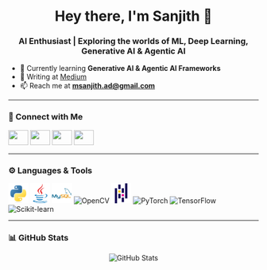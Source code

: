 <h1 align="center">Hey there, I'm Sanjith 👋</h1>
<h3 align="center">AI Enthusiast | Exploring the worlds of ML, Deep Learning, Generative AI & Agentic AI</h3>

- 🌱 Currently learning **Generative AI & Agentic AI Frameworks**  
- 📝 Writing at [Medium](https://medium.com/@msanjith.ad)  
- 📫 Reach me at **msanjith.ad@gmail.com**  

---

### 🔗 Connect with Me  
<p align="left">
<a href="https://linkedin.com/in/sanjith-m-" target="_blank"><img src="https://raw.githubusercontent.com/rahuldkjain/github-profile-readme-generator/master/src/images/icons/Social/linked-in-alt.svg" height="30" width="40"/></a>
<a href="https://kaggle.com/m0sanjith" target="_blank"><img src="https://raw.githubusercontent.com/rahuldkjain/github-profile-readme-generator/master/src/images/icons/Social/kaggle.svg" height="30" width="40"/></a>
<a href="https://www.hackerrank.com/22ad045_kpriet" target="_blank"><img src="https://raw.githubusercontent.com/rahuldkjain/github-profile-readme-generator/master/src/images/icons/Social/hackerrank.svg" height="30" width="40"/></a>
<a href="https://www.leetcode.com/sanjith_m" target="_blank"><img src="https://raw.githubusercontent.com/rahuldkjain/github-profile-readme-generator/master/src/images/icons/Social/leet-code.svg" height="30" width="40"/></a>
</p>

---

### ⚙️ Languages & Tools  
<p align="left">
<img src="https://raw.githubusercontent.com/devicons/devicon/master/icons/python/python-original.svg" alt="Python" width="40" height="40"/>  
<img src="https://raw.githubusercontent.com/devicons/devicon/master/icons/java/java-original.svg" alt="Java" width="40" height="40"/>
<img src="https://raw.githubusercontent.com/devicons/devicon/master/icons/mysql/mysql-original-wordmark.svg" alt="MySQL" width="40" height="40"/>
<img src="https://www.vectorlogo.zone/logos/opencv/opencv-icon.svg" alt="OpenCV" width="40" height="40"/>
<img src="https://raw.githubusercontent.com/devicons/devicon/2ae2a900d2f041da66e950e4d48052658d850630/icons/pandas/pandas-original.svg" alt="Pandas" width="40" height="40"/>
<img src="https://www.vectorlogo.zone/logos/pytorch/pytorch-icon.svg" alt="PyTorch" width="40" height="40"/>
<img src="https://www.vectorlogo.zone/logos/tensorflow/tensorflow-icon.svg" alt="TensorFlow" width="40" height="40"/>
<img src="https://upload.wikimedia.org/wikipedia/commons/0/05/Scikit_learn_logo_small.svg" alt="Scikit-learn" width="40" height="40"/>
</p>

---

### 📊 GitHub Stats  
<p align="center">
<img src="https://github-readme-stats.vercel.app/api?username=sanjith-3&show_icons=true&hide=stars&count_private=true&theme=default" alt="GitHub Stats"/>
</p>
